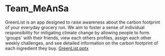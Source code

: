 # Team_MeAnSa

GreenList is an app designed to raise awareness about the carbon footprint of your everyday grocery run. We aim to foster a sense of individual responsibility for mitigating climate change by allowing people to form 'groups' with their friends, view each others profiles, assign each other weekly challenges, and see detailed information on the carbon footprint of each ingredient they buy.
[GreenList.pptx](https://github.com/CSinensis/Team_MeAnSa/files/9544632/GreenList.pptx)
